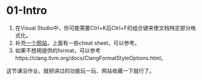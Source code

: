 # 01-Intro
1. 在Visual Studio中，你可能需要Ctrl+K后Ctrl+F的组合键来使文档特定部分格式化。
2. 补充[一个网站](https://hackingcpp.com/)，上面有一些cheat sheet，可以参考。
3. 如果不想用提供的format，可以参考https://clang.llvm.org/docs/ClangFormatStyleOptions.html。

这节课没作业，就把讲过的功能玩一玩、网站收藏一下就行了。